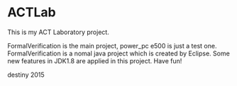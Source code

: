 # ACTLab
This is my ACT Laboratory project.

FormalVerification is the main project, power_pc e500 is just a test one.
FormalVerification is a nomal java project which is created by Eclipse. 
Some new features in JDK1.8 are applied in this project.
Have fun!

destiny
2015
